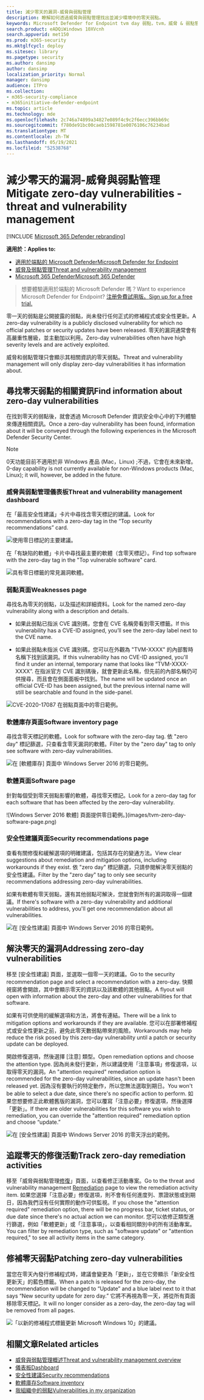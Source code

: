 ```yaml
---
title: 減少零天的漏洞-威脅與弱點管理
description: 瞭解如何透過威脅與弱點管理找出並減少環境中的零天弱點。
keywords: Microsoft Defender for Endpoint tvm day 弱點，tvm，威脅 & 弱點管理，零天，0天，緩解0天的漏洞，易受攻擊的 CVE
search.product: eADQiWindows 10XVcnh
search.appverid: met150
ms.prod: m365-security
ms.mktglfcycl: deploy
ms.sitesec: library
ms.pagetype: security
ms.author: dansimp
author: dansimp
localization_priority: Normal
manager: dansimp
audience: ITPro
ms.collection:
- m365-security-compliance
- m365initiative-defender-endpoint
ms.topic: article
ms.technology: mde
ms.openlocfilehash: 2c746a74899a34827e089f4c9c2f6ecc396bb69c
ms.sourcegitcommit: f780de91bc00caeb1598781e0076106c76234bad
ms.translationtype: MT
ms.contentlocale: zh-TW
ms.lasthandoff: 05/19/2021
ms.locfileid: "52538768"
---
```

# <a name="mitigate-zero-day-vulnerabilities---threat-and-vulnerability-management"></a><span data-ttu-id="d537e-104">減少零天的漏洞-威脅與弱點管理</span><span class="sxs-lookup"><span data-stu-id="d537e-104">Mitigate zero-day vulnerabilities - threat and vulnerability management</span></span>

[!INCLUDE [Microsoft 365 Defender rebranding](../../includes/microsoft-defender.md)]

<span data-ttu-id="d537e-105">**適用於：**</span><span class="sxs-lookup"><span data-stu-id="d537e-105">**Applies to:**</span></span>

- [<span data-ttu-id="d537e-106">適用於端點的 Microsoft Defender</span><span class="sxs-lookup"><span data-stu-id="d537e-106">Microsoft Defender for Endpoint</span></span>](https://go.microsoft.com/fwlink/?linkid=2154037)
- [<span data-ttu-id="d537e-107">威脅及弱點管理</span><span class="sxs-lookup"><span data-stu-id="d537e-107">Threat and vulnerability management</span></span>](next-gen-threat-and-vuln-mgt.md)
- [<span data-ttu-id="d537e-108">Microsoft 365 Defender</span><span class="sxs-lookup"><span data-stu-id="d537e-108">Microsoft 365 Defender</span></span>](https://go.microsoft.com/fwlink/?linkid=2118804)

><span data-ttu-id="d537e-109">想要體驗適用於端點的 Microsoft Defender 嗎？</span><span class="sxs-lookup"><span data-stu-id="d537e-109">Want to experience Microsoft Defender for Endpoint?</span></span> [<span data-ttu-id="d537e-110">注册免費試用版。</span><span class="sxs-lookup"><span data-stu-id="d537e-110">Sign up for a free trial.</span></span>](https://www.microsoft.com/microsoft-365/windows/microsoft-defender-atp?ocid=docs-wdatp-portaloverview-abovefoldlink)

<span data-ttu-id="d537e-111">零一天的弱點是公開披露的弱點，尚未發行任何正式的修補程式或安全性更新。</span><span class="sxs-lookup"><span data-stu-id="d537e-111">A zero-day vulnerability is a publicly disclosed vulnerability for which no official patches or security updates have been released.</span></span> <span data-ttu-id="d537e-112">零天的漏洞通常會有高嚴重性層級，並主動加以利用。</span><span class="sxs-lookup"><span data-stu-id="d537e-112">Zero-day vulnerabilities often have high severity levels and are actively exploited.</span></span>

<span data-ttu-id="d537e-113">威脅和弱點管理只會顯示其相關資訊的零天弱點。</span><span class="sxs-lookup"><span data-stu-id="d537e-113">Threat and vulnerability management will only display zero-day vulnerabilities it has information about.</span></span>

## <a name="find-information-about-zero-day-vulnerabilities"></a><span data-ttu-id="d537e-114">尋找零天弱點的相關資訊</span><span class="sxs-lookup"><span data-stu-id="d537e-114">Find information about zero-day vulnerabilities</span></span>

<span data-ttu-id="d537e-115">在找到零天的弱點後，就會透過 Microsoft Defender 資訊安全中心中的下列體驗來傳達相關資訊。</span><span class="sxs-lookup"><span data-stu-id="d537e-115">Once a zero-day vulnerability has been found, information about it will be conveyed through the following experiences in the Microsoft Defender Security Center.</span></span>

>[!NOTE]
> <span data-ttu-id="d537e-116">0天功能目前不適用於非 Windows 產品 (Mac，Linux) ;不過，它會在未來新增。</span><span class="sxs-lookup"><span data-stu-id="d537e-116">0-day capability is not currently available for non-Windows products (Mac, Linux); it will, however, be added in the future.</span></span>

### <a name="threat-and-vulnerability-management-dashboard"></a><span data-ttu-id="d537e-117">威脅與弱點管理儀表板</span><span class="sxs-lookup"><span data-stu-id="d537e-117">Threat and vulnerability management dashboard</span></span>

<span data-ttu-id="d537e-118">在「最高安全性建議」卡片中尋找含零天標記的建議。</span><span class="sxs-lookup"><span data-stu-id="d537e-118">Look for recommendations with a zero-day tag in the “Top security recommendations” card.</span></span>

![使用零日標記的主要建議。](images/tvm-zero-day-top-security-recommendations.png)

<span data-ttu-id="d537e-120">在「有缺陷的軟體」卡片中尋找最主要的軟體（含零天標記）。</span><span class="sxs-lookup"><span data-stu-id="d537e-120">Find top software with the zero-day tag in the "Top vulnerable software" card.</span></span>

![具有零日標籤的常見漏洞軟體。](images/tvm-zero-day-top-software.png)

### <a name="weaknesses-page"></a><span data-ttu-id="d537e-122">弱點頁面</span><span class="sxs-lookup"><span data-stu-id="d537e-122">Weaknesses page</span></span>

<span data-ttu-id="d537e-123">尋找名為零天的弱點，以及描述和詳細資料。</span><span class="sxs-lookup"><span data-stu-id="d537e-123">Look for the named zero-day vulnerability along with a description and details.</span></span>

- <span data-ttu-id="d537e-124">如果此弱點已指派 CVE 識別碼，您會在 CVE 名稱旁看到零天標籤。</span><span class="sxs-lookup"><span data-stu-id="d537e-124">If this vulnerability has a CVE-ID assigned, you’ll see the zero-day label next to the CVE name.</span></span>

- <span data-ttu-id="d537e-125">如果此弱點未指派 CVE 識別碼，您可以在外觀為 "TVM-XXXX" 的內部暫時名稱下找到該漏洞。</span><span class="sxs-lookup"><span data-stu-id="d537e-125">If this vulnerability has no CVE-ID assigned, you'll find it under an internal, temporary name that looks like “TVM-XXXX-XXXX”.</span></span> <span data-ttu-id="d537e-126">在指派官方 CVE 識別碼後，就會更新此名稱，但先前的內部名稱仍可供搜尋，而且會在側面面板中找到。</span><span class="sxs-lookup"><span data-stu-id="d537e-126">The name will be updated once an official CVE-ID has been assigned, but the previous internal name will still be searchable and found in the side-panel.</span></span>

![CVE-2020-17087 在弱點頁面中的零日範例。](images/tvm-zero-day-weakness-name.png)

### <a name="software-inventory-page"></a><span data-ttu-id="d537e-128">軟體庫存頁面</span><span class="sxs-lookup"><span data-stu-id="d537e-128">Software inventory page</span></span>

<span data-ttu-id="d537e-129">尋找含零天標記的軟體。</span><span class="sxs-lookup"><span data-stu-id="d537e-129">Look for software with the zero-day tag.</span></span> <span data-ttu-id="d537e-130">依 "zero day" 標記篩選，只查看含零天漏洞的軟體。</span><span class="sxs-lookup"><span data-stu-id="d537e-130">Filter by the "zero day" tag to only see software with zero-day vulnerabilities.</span></span>

![在 [軟體庫存] 頁面中 Windows Server 2016 的零日範例。](images/tvm-zero-day-software-inventory.png)

### <a name="software-page"></a><span data-ttu-id="d537e-132">軟體頁面</span><span class="sxs-lookup"><span data-stu-id="d537e-132">Software page</span></span>

<span data-ttu-id="d537e-133">針對每個受到零天弱點影響的軟體，尋找零天標記。</span><span class="sxs-lookup"><span data-stu-id="d537e-133">Look for a zero-day tag for each software that has been affected by the zero–day vulnerability.</span></span>

![Windows Server 2016 軟體] 頁面提供零日範例。](images/tvm-zero-day-software-page.png)

### <a name="security-recommendations-page"></a><span data-ttu-id="d537e-135">安全性建議頁面</span><span class="sxs-lookup"><span data-stu-id="d537e-135">Security recommendations page</span></span>

<span data-ttu-id="d537e-136">查看有關修復和緩解選項的明確建議，包括其存在的變通方法。</span><span class="sxs-lookup"><span data-stu-id="d537e-136">View clear suggestions about remediation and mitigation options, including workarounds if they exist.</span></span> <span data-ttu-id="d537e-137">依 "zero day" 標記篩選，只請參閱解決零天弱點的安全性建議。</span><span class="sxs-lookup"><span data-stu-id="d537e-137">Filter by the "zero day" tag to only see security recommendations addressing zero-day vulnerabilities.</span></span>

<span data-ttu-id="d537e-138">如果有軟體有零天弱點，還有其他弱點可解決，您就會對所有的漏洞取得一個建議。</span><span class="sxs-lookup"><span data-stu-id="d537e-138">If there's software with a zero-day vulnerability and additional vulnerabilities to address, you'll get one recommendation about all vulnerabilities.</span></span>

![在 [安全性建議] 頁面中 Windows Server 2016 的零日範例。](images/tvm-zero-day-security-recommendation.png)

## <a name="addressing-zero-day-vulnerabilities"></a><span data-ttu-id="d537e-140">解決零天的漏洞</span><span class="sxs-lookup"><span data-stu-id="d537e-140">Addressing zero-day vulnerabilities</span></span>

<span data-ttu-id="d537e-141">移至 [安全性建議] 頁面，並選取一個零一天的建議。</span><span class="sxs-lookup"><span data-stu-id="d537e-141">Go to the security recommendation page and select a recommendation with a zero-day.</span></span> <span data-ttu-id="d537e-142">快顯視窗將會開啟，其中會顯示零天的資訊以及該軟體的其他弱點。</span><span class="sxs-lookup"><span data-stu-id="d537e-142">A flyout will open with information about the zero-day and other vulnerabilities for that software.</span></span>

<span data-ttu-id="d537e-143">如果有可供使用的緩解選項和方法，將會有連結。</span><span class="sxs-lookup"><span data-stu-id="d537e-143">There will be a link to mitigation options and workarounds if they are available.</span></span> <span data-ttu-id="d537e-144">您可以在部署修補程式或安全性更新之前，避免此零天數弱點帶來的風險。</span><span class="sxs-lookup"><span data-stu-id="d537e-144">Workarounds may help reduce the risk posed by this zero-day vulnerability until a patch or security update can be deployed.</span></span>

<span data-ttu-id="d537e-145">開啟修復選項，然後選擇 [注意] 類型。</span><span class="sxs-lookup"><span data-stu-id="d537e-145">Open remediation options and choose the attention type.</span></span> <span data-ttu-id="d537e-146">因為尚未發行更新，所以建議使用「注意事項」修復選項，以取得零天的漏洞。</span><span class="sxs-lookup"><span data-stu-id="d537e-146">An "attention required" remediation option is recommended for the zero-day vulnerabilities, since an update hasn't been released yet.</span></span> <span data-ttu-id="d537e-147">因為沒有要執行的特定動作，所以您無法選取到期日。</span><span class="sxs-lookup"><span data-stu-id="d537e-147">You won't be able to select a due date, since there's no specific action to perform.</span></span> <span data-ttu-id="d537e-148">如果您想要修正此軟體舊版的漏洞，您可以覆寫「注意必要」修復選項，然後選擇「更新」。</span><span class="sxs-lookup"><span data-stu-id="d537e-148">If there are older vulnerabilities for this software you wish to remediation, you can override the "attention required" remediation option and choose “update.”</span></span>

![在 [安全性建議] 頁面中 Windows Server 2016 的零天浮出的範例。](images/tvm-zero-day-recommendation-flyout400.png)

## <a name="track-zero-day-remediation-activities"></a><span data-ttu-id="d537e-150">追蹤零天的修復活動</span><span class="sxs-lookup"><span data-stu-id="d537e-150">Track zero-day remediation activities</span></span>

<span data-ttu-id="d537e-151">移至「威脅與弱點管理[修復](tvm-remediation.md)」頁面，以查看修正活動專案。</span><span class="sxs-lookup"><span data-stu-id="d537e-151">Go to the threat and vulnerability management [Remediation](tvm-remediation.md) page to view the remediation activity item.</span></span> <span data-ttu-id="d537e-152">如果您選擇「注意必要」修復選項，則不會有任何進度列、票證狀態或到期日，因為我們沒有任何實際的動作可供監視。</span><span class="sxs-lookup"><span data-stu-id="d537e-152">If you chose the "attention required" remediation option, there will be no progress bar, ticket status, or due date since there's no actual action we can monitor.</span></span> <span data-ttu-id="d537e-153">您可以依修正類型進行篩選，例如「軟體更新」或「注意事項」，以查看相同類別中的所有活動專案。</span><span class="sxs-lookup"><span data-stu-id="d537e-153">You can filter by remediation type, such as "software update" or "attention required," to see all activity items in the same category.</span></span>

## <a name="patching-zero-day-vulnerabilities"></a><span data-ttu-id="d537e-154">修補零天弱點</span><span class="sxs-lookup"><span data-stu-id="d537e-154">Patching zero-day vulnerabilities</span></span>

<span data-ttu-id="d537e-155">當您在零天內發行修補程式時，建議會變更為「更新」，並在它旁顯示「新安全性更新天」的藍色標籤。</span><span class="sxs-lookup"><span data-stu-id="d537e-155">When a patch is released for the zero-day, the recommendation will be changed to “Update” and a blue label next to it that says “New security update for zero day.”</span></span> <span data-ttu-id="d537e-156">它將不再視為零一天，將從所有頁面移除零天標記。</span><span class="sxs-lookup"><span data-stu-id="d537e-156">It will no longer consider as a zero-day, the zero-day tag will be removed from all pages.</span></span>

![「以新的修補程式標籤更新 Microsoft Windows 10」的建議。](images/tvm-zero-day-patch.jpg)

## <a name="related-articles"></a><span data-ttu-id="d537e-158">相關文章</span><span class="sxs-lookup"><span data-stu-id="d537e-158">Related articles</span></span>

- [<span data-ttu-id="d537e-159">威脅與弱點管理概述</span><span class="sxs-lookup"><span data-stu-id="d537e-159">Threat and vulnerability management overview</span></span>](next-gen-threat-and-vuln-mgt.md)
- [<span data-ttu-id="d537e-160">儀表板</span><span class="sxs-lookup"><span data-stu-id="d537e-160">Dashboard</span></span>](tvm-dashboard-insights.md)
- [<span data-ttu-id="d537e-161">安全性建議</span><span class="sxs-lookup"><span data-stu-id="d537e-161">Security recommendations</span></span>](tvm-security-recommendation.md)
- [<span data-ttu-id="d537e-162">軟體庫存</span><span class="sxs-lookup"><span data-stu-id="d537e-162">Software inventory</span></span>](tvm-software-inventory.md)
- [<span data-ttu-id="d537e-163">我組織中的弱點</span><span class="sxs-lookup"><span data-stu-id="d537e-163">Vulnerabilities in my organization</span></span>](tvm-weaknesses.md)
